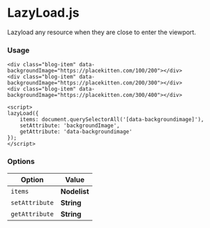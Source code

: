 # LazyLoad.js

Lazyload any resource when they are close to enter the viewport.

### Usage
```
<div class="blog-item" data-backgroundImage="https://placekitten.com/100/200"></div>
<div class="blog-item" data-backgroundImage="https://placekitten.com/200/300"></div>
<div class="blog-item" data-backgroundImage="https://placekitten.com/300/400"></div>

<script>
lazyLoad({
    items: document.querySelectorAll('[data-backgroundimage]'),
    setAttribute: 'backgroundImage',
    getAttribute: 'data-backgroundimage'
});
</script>
``` 
### Options

| Option | Value |
| ------ | ------ |
| `items` | **Nodelist**|
| `setAttribute` | **String**|
| `getAttribute` | **String**|
